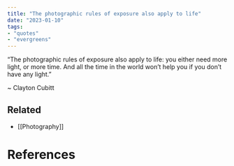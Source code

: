 ```yaml
---
title: "The photographic rules of exposure also apply to life"
date: "2023-01-10"
tags:
- "quotes"
- "evergreens"
---
```


“The photographic rules of exposure also apply to life: you either need more light, or more time. And all the time in the world won’t help you if you don’t have any light.”

~ Clayton Cubitt

## Related

- [[Photography]]

# References